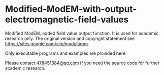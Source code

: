 # Modified-ModEM-with-output-electromagnetic-field-values
Modified ModEM, added field value output function. It is used for academic research only. The original version and copyright statement see https://sites.google.com/site/modularem.

Only executable programs and examples are provided here.

Please contact 478451384@qq.com if you need the source code for further academic research.